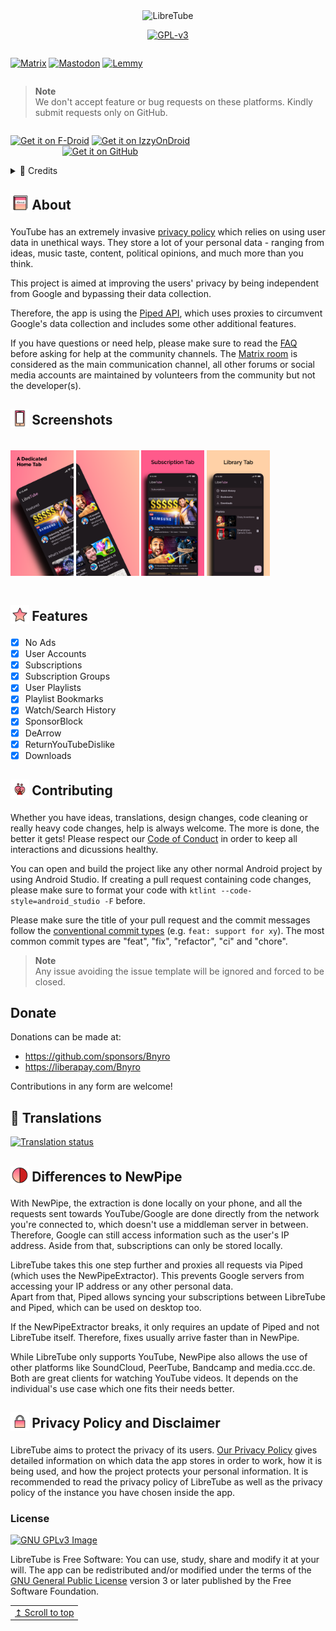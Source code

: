 <div align="center">
  <img src="https://libre-tube.github.io/images/gh-banner.png" width="auto" height="auto" alt="LibreTube">
  
[![GPL-v3](https://libre-tube.github.io/assets/widgets/license-widget.svg)](https://www.gnu.org/licenses/gpl-3.0.en.html)
</div><div align="center" style="width:100%; display:flex; justify-content:space-between;">

[![Matrix](https://libre-tube.github.io/assets/widgets/mat-widget.svg)](https://matrix.to/#/#LibreTube:matrix.org)
[![Mastodon](https://libre-tube.github.io/assets/widgets/mast-widget.svg)](https://fosstodon.org/@libretube)
[![Lemmy](https://libre-tube.github.io/assets/widgets/lemmy-widget.svg)](https://feddit.rocks/c/libretube)

</div>

> **Note** <br>
> We don't accept feature or bug requests on these platforms. Kindly submit requests only on GitHub.

</div><div align="center" style="width:100%; display:flex; justify-content:space-between;">

[<img src="https://libre-tube.github.io/assets/badges/fdrload.png" alt="Get it on F-Droid" width="30%">](https://f-droid.org/en/packages/com.github.libretube/)
[<img src="https://libre-tube.github.io/assets/badges/izzyload.png" alt="Get it on IzzyOnDroid" width="30%">](https://apt.izzysoft.de/fdroid/index/apk/com.github.libretube)<br/>
[<img src="https://libre-tube.github.io/assets/badges/ghload.png" alt="Get it on GitHub" width="30%">](https://github.com/libre-tube/LibreTube/releases/latest)

</div>

<details>
  <summary>📜️ Credits</summary>

<sub>Readme Design and Banners by [XelXen](https://github.com/XelXen)</sub> <br>
<sub>Readme Screenshots by [ARBoyGo](https://github.com/ARBoyGo)</sub> <br>
<sub>Readme Emoji is from [openmoji](https://openmoji.org)</sub>

  <summary>Icons</summary>

<sub>[Default App Icon](https://github.com/libre-tube/LibreTube/blob/master/app/src/main/res/mipmap-xxxhdpi/ic_launcher_round.png) by [XelXen](https://github.com/XelXen)</sub> <br>
<sub>[Boosted Bird](https://github.com/libre-tube/LibreTube/blob/master/app/src/main/res/mipmap-xxxhdpi/ic_bird_round.png) by [Margot Albert-Heuzey](https://margotdesign.ovh)</sub>

</details>

<h2 align="left">
<sub>
<img  src="fastlane/metadata/android/en-US/images/readme/about.svg"
      height="30"
      width="30">
</sub>
About
</h2>

YouTube has an extremely invasive [privacy policy](https://support.google.com/youtube/answer/10364219) which relies on using user data in unethical ways. They store a lot of your personal data - ranging from ideas, music taste, content, political opinions, and much more than you think.

This project is aimed at improving the users' privacy by being independent from Google and bypassing their data collection.

Therefore, the app is using the [Piped API](https://github.com/TeamPiped/Piped), which uses proxies to circumvent Google's data collection and includes some other additional features.

If you have questions or need help, please make sure to read the [FAQ](https://libre-tube.github.io/#faq) before asking for help at the community channels. The [Matrix room](https://matrix.to/#/#LibreTube:matrix.org) is considered as the main communication channel, all other forums or social media accounts are maintained by volunteers from the community but not the developer(s).

<h2 align="left">
<sub>
<img  src="fastlane/metadata/android/en-US/images/readme/phone.svg"
      height="30"
      width="30">
</sub>
Screenshots
</h2>

<div style="width:100%; display:flex; justify-content:space-between;">

[<img src="fastlane/metadata/android/en-US/images/phoneScreenshots/Screenshot_1.png" width=20% alt="Home">](fastlane/metadata/android/en-US/images/phoneScreenshots/Screenshot_1.png)
[<img src="fastlane/metadata/android/en-US/images/phoneScreenshots/Screenshot_2.png" width=20% alt="Home">](fastlane/metadata/android/en-US/images/phoneScreenshots/Screenshot_2.png)
[<img src="fastlane/metadata/android/en-US/images/phoneScreenshots/Screenshot_3.png" width=20% alt="Subscriptions">](fastlane/metadata/android/en-US/images/phoneScreenshots/Screenshot_3.png)
[<img src="fastlane/metadata/android/en-US/images/phoneScreenshots/Screenshot_4.png" width=20% alt="Library">](fastlane/metadata/android/en-US/images/phoneScreenshots/Screenshot_4.png)

</div>

<h2 align="left">
<sub>
<img  src="fastlane/metadata/android/en-US/images/readme/feature.svg"
      height="30"
      width="30">
</sub>
Features
</h2>

- [x] No Ads
- [x] User Accounts
- [x] Subscriptions
- [x] Subscription Groups
- [x] User Playlists
- [x] Playlist Bookmarks
- [x] Watch/Search History
- [x] SponsorBlock
- [x] DeArrow
- [x] ReturnYouTubeDislike
- [x] Downloads

<h2 align="left">
<sub>
<img  src="fastlane/metadata/android/en-US/images/readme/community.svg"
      height="30"
      width="30">
</sub>
Contributing
</h2>

Whether you have ideas, translations, design changes, code cleaning or really heavy code changes, help is always welcome. The more is done, the better it gets! Please respect our [Code of Conduct](https://github.com/libre-tube/LibreTube/blob/master/CODE_OF_CONDUCT.md) in order to keep all interactions and dicussions healthy.

You can open and build the project like any other normal Android project by using Android Studio.
If creating a pull request containing code changes, please make sure to format your code with `ktlint --code-style=android_studio -F` before.

Please make sure the title of your pull request and the commit messages follow the [conventional commit types](https://github.com/commitizen/conventional-commit-types/blob/master/index.json) (e.g. `feat: support for xy`).
The most common commit types are "feat", "fix", "refactor", "ci" and "chore".

> **Note** <br>
> Any issue avoiding the issue template will be ignored and forced to be closed.

<h2 align="left">
Donate
</h2>

Donations can be made at:
* <https://github.com/sponsors/Bnyro>
* <https://liberapay.com/Bnyro>

Contributions in any form are welcome!

<h2 align="left">
📝 Translations
</h2>

<a href="https://hosted.weblate.org/projects/libretube/#languages">
<img src="https://hosted.weblate.org/widgets/libretube/-/287x66-grey.png" alt="Translation status" />
</a>

<h2 align="left">
<sub>
<img  src="fastlane/metadata/android/en-US/images/readme/ltvnp.svg"
      height="30"
      width="30">
</sub>
Differences to NewPipe
</h2>


With NewPipe, the extraction is done locally on your phone, and all the requests sent towards YouTube/Google are done directly from the network you're connected to, which doesn't use a middleman server in between. Therefore, Google can still access information such as the user's IP address. Aside from that, subscriptions can only be stored locally.

LibreTube takes this one step further and proxies all requests via Piped (which uses the NewPipeExtractor). This prevents Google servers from accessing your IP address or any other personal data.<br>
Apart from that, Piped allows syncing your subscriptions between LibreTube and Piped, which can be used on desktop too.

If the NewPipeExtractor breaks, it only requires an update of Piped and not LibreTube itself. Therefore, fixes usually arrive faster than in NewPipe.

While LibreTube only supports YouTube, NewPipe also allows the use of other platforms like SoundCloud, PeerTube, Bandcamp and media.ccc.de.<br>
Both are great clients for watching YouTube videos. It depends on the individual's use case which one fits their needs better.

<h2 align="left">
<sub>
<img  src="fastlane/metadata/android/en-US/images/readme/privacy.svg"
      height="30"
      width="30">
</sub>
Privacy Policy and Disclaimer
</h2>


LibreTube aims to protect the privacy of its users. [Our Privacy Policy](/PRIVACY_POLICY.md) gives detailed information on which data the app stores in order to work, how it is being used, and how the project protects your personal information. It is recommended to read the privacy policy of LibreTube as well as the privacy policy of the instance you have chosen inside the app.

### License
[![GNU GPLv3 Image](https://www.gnu.org/graphics/gplv3-127x51.png)](http://www.gnu.org/licenses/gpl-3.0.en.html)

LibreTube is Free Software: You can use, study, share and modify it at your will. The app can be redistributed and/or modified under the terms of the
[GNU General Public License](https://www.gnu.org/licenses/gpl.html) version 3 or later published by the Free Software Foundation.

<div align="right">
<table><td>
<a href="#start-of-content">↥ Scroll to top</a>
</td></table>
</div>
